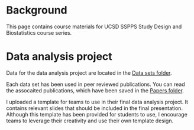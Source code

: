 # Background
This page contains course materials for UCSD SSPPS Study Design and Biostatistics course series.

# Data analysis project
Data for the data analysis project are located in the [Data sets folder](https://github.com/mbounthavong/UCSD-Study-Design-and-Biostatistics/tree/main/Data%20Analysis%20project/Data%20sets).

Each data set has been used in peer reviewed publications. You can read the assocaited publications, which have been saved in the [Papers folder](https://github.com/mbounthavong/UCSD-Study-Design-and-Biostatistics/tree/main/Data%20Analysis%20project/Papers). 

I uploaded a template for teams to use in their final data analysis project. It contains relevant slides that should be included in the final presentation. Although this template has been provided for students to use, I encourage teams to leverage their creativity and use their own template design. 


